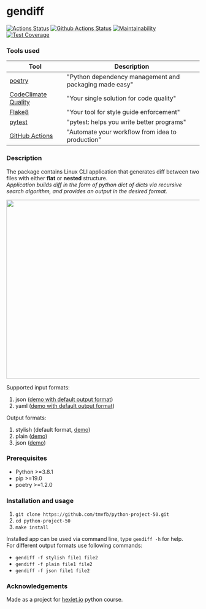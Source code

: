 # gendiff 
[![Actions Status](https://github.com/tmvfb/gendiff/workflows/hexlet-check/badge.svg)](https://github.com/tmvfb/gendiff/actions)
[![Github Actions Status](https://github.com/tmvfb/gendiff/workflows/Python%20CI/badge.svg)](https://github.com/tmvfb/gendiff/actions)
[![Maintainability](https://api.codeclimate.com/v1/badges/9fea815a213b2c5a2a47/maintainability)](https://codeclimate.com/github/tmvfb/gendiff/maintainability)
[![Test Coverage](https://api.codeclimate.com/v1/badges/9fea815a213b2c5a2a47/test_coverage)](https://codeclimate.com/github/tmvfb/gendiff/test_coverage)

### Tools used

| Tool                                                                        | Description                                             |
|-----------------------------------------------------------------------------|---------------------------------------------------------|
| [poetry](https://poetry.eustace.io/)                                        | "Python dependency management and packaging made easy"  |
| [CodeClimate Quality](https://codeclimate.com/)                             | "Your single solution for code quality"                 |
| [Flake8](https://flake8.pycqa.org/en/latest/)                               | "Your tool for style guide enforcement"                 |
| [pytest](https://docs.pytest.org/en/7.2.x/)                                 | "pytest: helps you write better programs"               |
| [GitHub Actions](https://github.com/features/actions)                       | "Automate your workflow from idea to production"        |


### Description
The package contains Linux CLI application that generates diff between two files with either **flat** or **nested** structure.  
*Application builds diff in the form of python dict of dicts via recursive search algorithm, and provides an output in the desired format.*
  
<a href="https://asciinema.org/a/cL2PWqKeUGI0vsZMf6usSO1Nk" target="_blank"><img src="https://asciinema.org/a/cL2PWqKeUGI0vsZMf6usSO1Nk.svg" style="width:700px;height:467px;" /></a>  
  
Supported input formats: 
1. json ([demo with default output format](https://asciinema.org/a/hdMWhoNNiCLTLfDyKSLi10bvw))
2. yaml ([demo with default output format](https://asciinema.org/a/fn2vOp9su5P4BUe18xHzFltAa))
  
Output formats:
1. stylish (default format, [demo](https://asciinema.org/a/5NUMVg7zXdQdOK0eIDP5rUMbl))
2. plain ([demo](https://asciinema.org/a/vA5rDhTsOnxr6Jkkl1JyRGJ8P))
3. json ([demo](https://asciinema.org/a/SX1dRffpnIVYsbL5CUj9K2Irn))


### Prerequisites
* Python >=3.8.1
* pip >=19.0
* poetry >=1.2.0

### Installation and usage

1. `git clone https://github.com/tmvfb/python-project-50.git`
2. `cd python-project-50`
3. `make install`
  
Installed app can be used via command line, type `gendiff -h` for help.  
For different output formats use following commands:
* `gendiff -f stylish file1 file2`
* `gendiff -f plain file1 file2`
* `gendiff -f json file1 file2`

### Acknowledgements

Made as a project for [hexlet.io](https://ru.hexlet.io/) python course.
